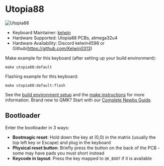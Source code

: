 # Utopia88

![Utopia88](https://imgur.com/pRKQIIH.jpeg)

* Keyboard Maintainer: [kelwin](https://github.com/Kelwin0313)
* Hardware Supported: Utopia88 PCBs, atmega32u4
* Hardware Availability: Discord kelwin4598 or Github(https://github.com/Kelwin0313)

Make example for this keyboard (after setting up your build environment):

    make utopia88:default

Flashing example for this keyboard:

    make utopia88:default:flash

See the [build environment setup](https://docs.qmk.fm/#/getting_started_build_tools) and the [make instructions](https://docs.qmk.fm/#/getting_started_make_guide) for more information. Brand new to QMK? Start with our [Complete Newbs Guide](https://docs.qmk.fm/#/newbs).

## Bootloader

Enter the bootloader in 3 ways:

* **Bootmagic reset**: Hold down the key at (0,0) in the matrix (usually the top left key or Escape) and plug in the keyboard
* **Physical reset button**: Briefly press the button on the back of the PCB - some may have pads you must short instead
* **Keycode in layout**: Press the key mapped to `QK_BOOT` if it is available
